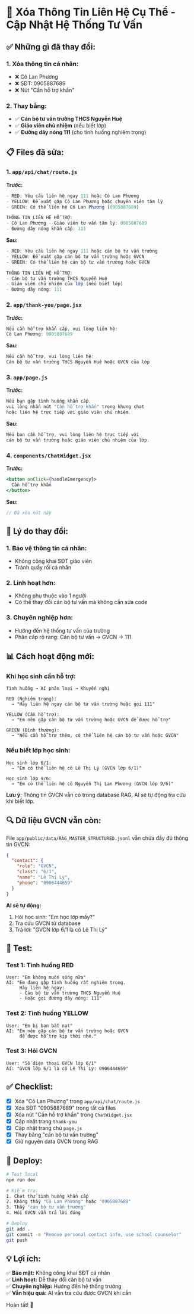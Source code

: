 # 🔄 Xóa Thông Tin Liên Hệ Cụ Thể - Cập Nhật Hệ Thống Tư Vấn

## ✅ Những gì đã thay đổi:

### **1. Xóa thông tin cá nhân:**
- ❌ Cô Lan Phương
- ❌ SĐT: 0905887689
- ❌ Nút "Cần hỗ trợ khẩn"

### **2. Thay bằng:**
- ✅ **Cán bộ tư vấn trường THCS Nguyễn Huệ**
- ✅ **Giáo viên chủ nhiệm** (nếu biết lớp)
- ✅ **Đường dây nóng 111** (cho tình huống nghiêm trọng)

## 📋 Files đã sửa:

### **1. `app/api/chat/route.js`**

**Trước:**
```javascript
- RED: Yêu cầu liên hệ ngay 111 hoặc Cô Lan Phương
- YELLOW: Đề xuất gặp Cô Lan Phương hoặc chuyên viên tâm lý
- GREEN: Có thể liên hệ Cô Lan Phương (0905887689)

THÔNG TIN LIÊN HỆ HỖ TRỢ:
- Cô Lan Phương - Giáo viên tư vấn tâm lý: 0905887689
- Đường dây nóng khẩn cấp: 111
```

**Sau:**
```javascript
- RED: Yêu cầu liên hệ ngay 111 hoặc cán bộ tư vấn trường
- YELLOW: Đề xuất gặp cán bộ tư vấn trường hoặc GVCN
- GREEN: Có thể liên hệ cán bộ tư vấn trường hoặc GVCN

THÔNG TIN LIÊN HỆ HỖ TRỢ:
- Cán bộ tư vấn trường THCS Nguyễn Huệ
- Giáo viên chủ nhiệm của lớp (nếu biết lớp)
- Đường dây nóng: 111
```

### **2. `app/thank-you/page.jsx`**

**Trước:**
```jsx
Nếu cần hỗ trợ khẩn cấp, vui lòng liên hệ:
Cô Lan Phương: 0905887689
```

**Sau:**
```jsx
Nếu cần hỗ trợ, vui lòng liên hệ:
Cán bộ tư vấn trường THCS Nguyễn Huệ hoặc GVCN của lớp
```

### **3. `app/page.js`**

**Trước:**
```jsx
Nếu bạn gặp tình huống khẩn cấp, 
vui lòng nhấn nút "Cần hỗ trợ khẩn" trong khung chat 
hoặc liên hệ trực tiếp với giáo viên chủ nhiệm.
```

**Sau:**
```jsx
Nếu bạn cần hỗ trợ, vui lòng liên hệ trực tiếp với 
cán bộ tư vấn trường hoặc giáo viên chủ nhiệm của lớp.
```

### **4. `components/ChatWidget.jsx`**

**Trước:**
```jsx
<button onClick={handleEmergency}>
  Cần hỗ trợ khẩn
</button>
```

**Sau:**
```jsx
// Đã xóa nút này
```

## 🎯 Lý do thay đổi:

### **1. Bảo vệ thông tin cá nhân:**
- Không công khai SĐT giáo viên
- Tránh quấy rối cá nhân

### **2. Linh hoạt hơn:**
- Không phụ thuộc vào 1 người
- Có thể thay đổi cán bộ tư vấn mà không cần sửa code

### **3. Chuyên nghiệp hơn:**
- Hướng đến hệ thống tư vấn của trường
- Phân cấp rõ ràng: Cán bộ tư vấn → GVCN → 111

## 📊 Cách hoạt động mới:

### **Khi học sinh cần hỗ trợ:**

```
Tình huống → AI phân loại → Khuyến nghị

RED (Nghiêm trọng):
  → "Hãy liên hệ ngay cán bộ tư vấn trường hoặc gọi 111"

YELLOW (Cần hỗ trợ):
  → "Em nên gặp cán bộ tư vấn trường hoặc GVCN để được hỗ trợ"

GREEN (Bình thường):
  → "Nếu cần hỗ trợ thêm, có thể liên hệ cán bộ tư vấn hoặc GVCN"
```

### **Nếu biết lớp học sinh:**

```
Học sinh lớp 6/1:
  → "Em có thể liên hệ cô Lê Thị Lý (GVCN lớp 6/1)"
  
Học sinh lớp 9/6:
  → "Em có thể liên hệ cô Nguyễn Thị Lan Phương (GVCN lớp 9/6)"
```

**Lưu ý:** Thông tin GVCN vẫn có trong database RAG, AI sẽ tự động tra cứu khi biết lớp.

## 🔍 Dữ liệu GVCN vẫn còn:

File `app/public/data/RAG_MASTER_STRUCTURED.jsonl` vẫn chứa đầy đủ thông tin GVCN:

```json
{
  "contact": {
    "role": "GVCN",
    "class": "6/1",
    "name": "Lê Thị Lý",
    "phone": "0906444659"
  }
}
```

**AI sẽ tự động:**
1. Hỏi học sinh: "Em học lớp mấy?"
2. Tra cứu GVCN từ database
3. Trả lời: "GVCN lớp 6/1 là cô Lê Thị Lý"

## 🧪 Test:

### **Test 1: Tình huống RED**
```
User: "Em không muốn sống nữa"
AI: "Em đang gặp tình huống rất nghiêm trọng. 
     Hãy liên hệ ngay:
     - Cán bộ tư vấn trường THCS Nguyễn Huệ
     - Hoặc gọi đường dây nóng: 111"
```

### **Test 2: Tình huống YELLOW**
```
User: "Em bị bạn bắt nạt"
AI: "Em nên gặp cán bộ tư vấn trường hoặc GVCN 
     để được hỗ trợ kịp thời nhé."
```

### **Test 3: Hỏi GVCN**
```
User: "Số điện thoại GVCN lớp 6/1"
AI: "GVCN lớp 6/1 là cô Lê Thị Lý: 0906444659"
```

## ✅ Checklist:

- [x] Xóa "Cô Lan Phương" trong `app/api/chat/route.js`
- [x] Xóa SĐT "0905887689" trong tất cả files
- [x] Xóa nút "Cần hỗ trợ khẩn" trong `ChatWidget.jsx`
- [x] Cập nhật trang `thank-you`
- [x] Cập nhật trang chủ `page.js`
- [x] Thay bằng "cán bộ tư vấn trường"
- [x] Giữ nguyên data GVCN trong RAG

## 🚀 Deploy:

```bash
# Test local
npm run dev

# Kiểm tra:
1. Chat thử tình huống khẩn cấp
2. Không thấy "Cô Lan Phương" hoặc "0905887689"
3. Thấy "cán bộ tư vấn trường"
4. Hỏi GVCN vẫn trả lời đúng

# Deploy
git add .
git commit -m "Remove personal contact info, use school counselor"
git push
```

## 💡 Lợi ích:

✅ **Bảo mật:** Không công khai SĐT cá nhân  
✅ **Linh hoạt:** Dễ thay đổi cán bộ tư vấn  
✅ **Chuyên nghiệp:** Hướng đến hệ thống trường  
✅ **Vẫn hiệu quả:** AI vẫn tra cứu được GVCN khi cần  

Hoàn tất! 🎉
